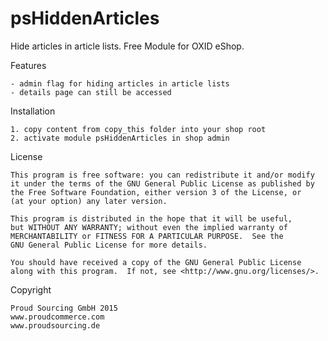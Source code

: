 psHiddenArticles
============

Hide articles in article lists.
Free Module for OXID eShop.


Features

	- admin flag for hiding articles in article lists
	- details page can still be accessed


Installation

	1. copy content from copy_this folder into your shop root
	2. activate module psHiddenArticles in shop admin


License

    This program is free software: you can redistribute it and/or modify
    it under the terms of the GNU General Public License as published by
    the Free Software Foundation, either version 3 of the License, or
    (at your option) any later version.

    This program is distributed in the hope that it will be useful,
    but WITHOUT ANY WARRANTY; without even the implied warranty of
    MERCHANTABILITY or FITNESS FOR A PARTICULAR PURPOSE.  See the
    GNU General Public License for more details.

    You should have received a copy of the GNU General Public License
    along with this program.  If not, see <http://www.gnu.org/licenses/>.
    

Copyright

	Proud Sourcing GmbH 2015
	www.proudcommerce.com
	www.proudsourcing.de
